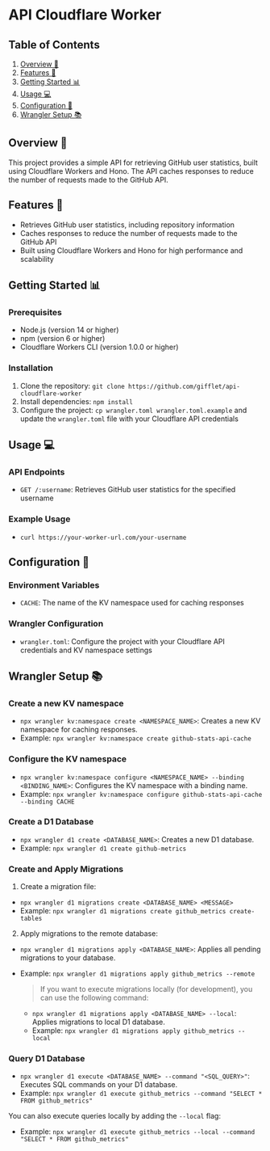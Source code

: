 

**API Cloudflare Worker**
=====================

**Table of Contents**
-----------------

1. [Overview 🚀](#overview-🚀)
2. [Features 🎉](#features-🎉)
3. [Getting Started 📊](#getting-started-📊)
4. [Usage 💻](#usage-💻)
5. [Configuration 🔧](#configuration-🔧)
6. [Wrangler Setup 📚](#wrangler-setup-📚)

**Overview 🚀**
------------

This project provides a simple API for retrieving GitHub user statistics, built using Cloudflare Workers and Hono. The API caches responses to reduce the number of requests made to the GitHub API.

**Features 🎉**
------------

* Retrieves GitHub user statistics, including repository information
* Caches responses to reduce the number of requests made to the GitHub API
* Built using Cloudflare Workers and Hono for high performance and scalability

**Getting Started 📊**
-------------------

### Prerequisites

* Node.js (version 14 or higher)
* npm (version 6 or higher)
* Cloudflare Workers CLI (version 1.0.0 or higher)

### Installation

1. Clone the repository: `git clone https://github.com/gifflet/api-cloudflare-worker`
2. Install dependencies: `npm install`
3. Configure the project: `cp wrangler.toml wrangler.toml.example` and update the `wrangler.toml` file with your Cloudflare API credentials

**Usage 💻**
---------

### API Endpoints

* `GET /:username`: Retrieves GitHub user statistics for the specified username

### Example Usage

* `curl https://your-worker-url.com/your-username`

**Configuration 🔧**
----------------

### Environment Variables

* `CACHE`: The name of the KV namespace used for caching responses

### Wrangler Configuration

* `wrangler.toml`: Configure the project with your Cloudflare API credentials and KV namespace settings

**Wrangler Setup 📚**
----------------------

### Create a new KV namespace

* `npx wrangler kv:namespace create <NAMESPACE_NAME>`: Creates a new KV namespace for caching responses.
* Example: `npx wrangler kv:namespace create github-stats-api-cache`

### Configure the KV namespace

* `npx wrangler kv:namespace configure <NAMESPACE_NAME> --binding <BINDING_NAME>`: Configures the KV namespace with a binding name.
* Example: `npx wrangler kv:namespace configure github-stats-api-cache --binding CACHE`

### Create a D1 Database

* `npx wrangler d1 create <DATABASE_NAME>`: Creates a new D1 database.
* Example: `npx wrangler d1 create github-metrics`

### Create and Apply Migrations

1. Create a migration file:
* `npx wrangler d1 migrations create <DATABASE_NAME> <MESSAGE>`
* Example: `npx wrangler d1 migrations create github_metrics create-tables`

2. Apply migrations to the remote database:
* `npx wrangler d1 migrations apply <DATABASE_NAME>`: Applies all pending migrations to your database.
* Example: `npx wrangler d1 migrations apply github_metrics --remote`

    > If you want to execute migrations locally (for development), you can use the following command:
    * `npx wrangler d1 migrations apply <DATABASE_NAME> --local`: Applies migrations to local D1 database.
    * Example: `npx wrangler d1 migrations apply github_metrics --local`

### Query D1 Database

* `npx wrangler d1 execute <DATABASE_NAME> --command "<SQL_QUERY>"`: Executes SQL commands on your D1 database.
* Example: `npx wrangler d1 execute github_metrics --command "SELECT * FROM github_metrics"`

You can also execute queries locally by adding the `--local` flag:
* Example: `npx wrangler d1 execute github_metrics --local --command "SELECT * FROM github_metrics"`
